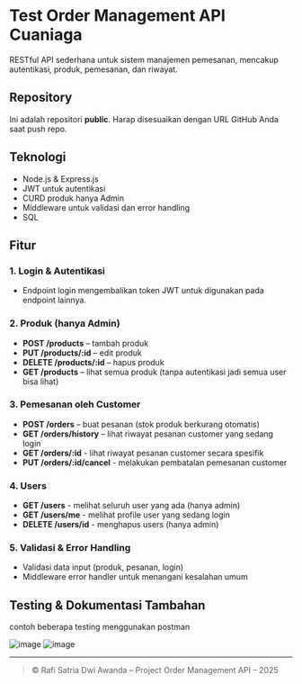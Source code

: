 ﻿# Test Order Management API Cuaniaga

RESTful API sederhana untuk sistem manajemen pemesanan, mencakup autentikasi, produk, pemesanan, dan riwayat.

## Repository
Ini adalah repositori **public**. Harap disesuaikan dengan URL GitHub Anda saat push repo.

## Teknologi
- Node.js & Express.js
- JWT untuk autentikasi
- CURD produk hanya Admin
- Middleware untuk validasi dan error handling
- SQL

## Fitur

### 1. Login & Autentikasi
- Endpoint login mengembalikan token JWT untuk digunakan pada endpoint lainnya.

### 2. Produk (hanya Admin)
- **POST /products** – tambah produk
- **PUT /products/:id** – edit produk
- **DELETE /products/:id** – hapus produk
- **GET /products** – lihat semua produk (tanpa autentikasi jadi semua user bisa lihat)
  
### 3. Pemesanan oleh Customer
- **POST /orders** – buat pesanan (stok produk berkurang otomatis)
- **GET /orders/history** – lihat riwayat pesanan customer yang sedang login
- **GET /orders/:id** - lihat riwayat pesanan customer secara spesifik
- **PUT /orders/:id/cancel** - melakukan pembatalan pemesanan customer

### 4. Users
- **GET /users** - melihat seluruh user yang ada (hanya admin)
- **GET /users/me** - melihat profile user yang sedang login
- **DELETE /users/id** - menghapus users (hanya admin)

### 5. Validasi & Error Handling
- Validasi data input (produk, pesanan, login)
- Middleware error handler untuk menangani kesalahan umum

## Testing & Dokumentasi Tambahan
contoh beberapa testing menggunakan postman

![image](https://github.com/user-attachments/assets/23632724-0e9c-42fc-9582-6f6b542a38ae)
![image](https://github.com/user-attachments/assets/a5f9753b-873a-4128-8c00-313ceb966f96)


---

> © Rafi Satria Dwi Awanda – Project Order Management API – 2025
